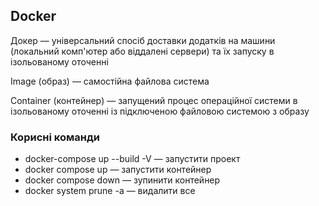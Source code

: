 ## Docker

Докер — універсальний спосіб доставки додатків на машини (локальний комп'ютер або віддалені сервери) та їх запуску в ізольованому оточенні

Image (образ) — самостійна файлова система

Container (контейнер) — запущений процес операційної системи в ізольованому оточенні із підключеною файловою системою з образу

### Корисні команди

-   docker-compose up --build -V — запустити проект
-   docker compose up — запустити контейнер
-   docker compose down — зупинити контейнер
-   docker system prune -a — видалити все

